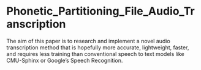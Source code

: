 # Phonetic_Partitioning_File_Audio_Transcription
The aim of this paper is to research and implement a novel audio transcription method that is hopefully more accurate, lightweight, faster, and requires less training than conventional speech to text models like CMU-Sphinx or Google’s Speech Recognition.
